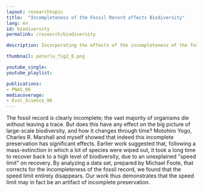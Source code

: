 ```yaml
---
layout: researchtopic
title:  "Incompleteness of the Fossil Record affects Biodiversity"
lang: en
id: biodiversity
permalink: /research/biodiversity

description: Incorporating the effects of the incompleteness of the fossil record removes the artifactual "speed limit" on the recovery of biodiversity following mass extinction. 

thumbnail: peterlu_fig2_0.png

youtube_single: 
youtube_playlist: 

publications:
- PNAS_06
mediacoverage:
- Evol_Science_06
---
```

The fossil record is clearly incomplete; the vast majority of organisms die without leaving a trace. But does this have any effect on the big picture of large-scale biodiversity, and how it changes through time? Motohiro Yogo, Charles R. Marshall and myself showed that indeed this incomplete preservation has significant effects. Earlier work suggested that, following a mass-extinction in which a lot of species were wiped out, it took a long time to recover back to a high level of biodiversity, due to an unexplained "speed limit" on recovery. By analyzing a data set, prepared by Michael Foote, that corrects for the incompleteness of the fossil record, we found that the speed limit entirely disappears. Our work thus demonstrates that the speed limit may in fact be an artifact of incomplete preservation.
